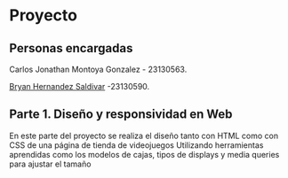 # Proyecto
## Personas encargadas
Carlos Jonathan Montoya Gonzalez - 23130563.

[Bryan Hernandez Saldivar](https://github.com/bryan171005) -23130590.
## Parte 1. Diseño y responsividad en Web
En este parte del proyecto se realiza el diseño tanto con HTML como con CSS de una página de tienda de videojuegos
Utilizando herramientas aprendidas como los modelos de cajas, tipos de displays y media queries para ajustar el tamaño

